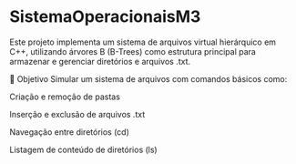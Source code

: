# SistemaOperacionaisM3
Este projeto implementa um sistema de arquivos virtual hierárquico em C++, utilizando árvores B (B-Trees) como estrutura principal para armazenar e gerenciar diretórios e arquivos .txt.

📌 Objetivo
Simular um sistema de arquivos com comandos básicos como:

Criação e remoção de pastas

Inserção e exclusão de arquivos .txt

Navegação entre diretórios (cd)

Listagem de conteúdo de diretórios (ls)
